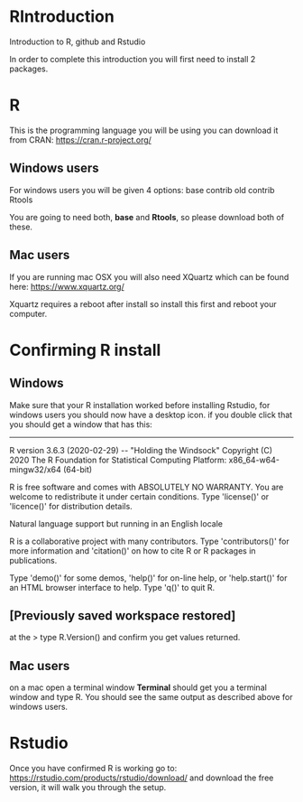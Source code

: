# RIntroduction
Introduction to R, github and Rstudio

In order to complete this introduction you will first need to install 2 packages.

# R
This is the programming language you will be using you can download it from CRAN:
https://cran.r-project.org/

## Windows users
For windows users you will be given 4 options:
base
contrib
old contrib
Rtools

You are going to need both, **base** and **Rtools**, so please download both of these.

## Mac users
If you are running mac OSX you will also need XQuartz which can be found here:
https://www.xquartz.org/

Xquartz requires a reboot after install so install this first and reboot your computer.


# Confirming R install

## Windows
Make sure that your R installation worked before installing Rstudio, for windows users you should now have a desktop icon. if you double click that you should get a window that has this:

---------------------------------
R version 3.6.3 (2020-02-29) -- "Holding the Windsock"
Copyright (C) 2020 The R Foundation for Statistical Computing
Platform: x86_64-w64-mingw32/x64 (64-bit)

R is free software and comes with ABSOLUTELY NO WARRANTY.
You are welcome to redistribute it under certain conditions.
Type 'license()' or 'licence()' for distribution details.

  Natural language support but running in an English locale

R is a collaborative project with many contributors.
Type 'contributors()' for more information and
'citation()' on how to cite R or R packages in publications.

Type 'demo()' for some demos, 'help()' for on-line help, or
'help.start()' for an HTML browser interface to help.
Type 'q()' to quit R.

[Previously saved workspace restored]
---------------------------------
at the > type R.Version() and confirm you get values returned.

## Mac users
on a mac open a terminal window **<command-space> Terminal** should get you a terminal window and type R. You should see the same output as described above for windows users.
  
# Rstudio
Once you have confirmed R is working go to: https://rstudio.com/products/rstudio/download/
and download the free version, it will walk you through the setup.
